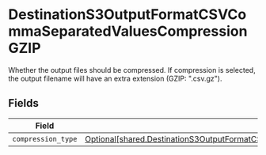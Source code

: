 # DestinationS3OutputFormatCSVCommaSeparatedValuesCompressionGZIP

Whether the output files should be compressed. If compression is selected, the output filename will have an extra extension (GZIP: ".csv.gz").


## Fields

| Field                                                                                                                                                                                                        | Type                                                                                                                                                                                                         | Required                                                                                                                                                                                                     | Description                                                                                                                                                                                                  |
| ------------------------------------------------------------------------------------------------------------------------------------------------------------------------------------------------------------ | ------------------------------------------------------------------------------------------------------------------------------------------------------------------------------------------------------------ | ------------------------------------------------------------------------------------------------------------------------------------------------------------------------------------------------------------ | ------------------------------------------------------------------------------------------------------------------------------------------------------------------------------------------------------------ |
| `compression_type`                                                                                                                                                                                           | [Optional[shared.DestinationS3OutputFormatCSVCommaSeparatedValuesCompressionGZIPCompressionType]](undefined/models/shared/destinations3outputformatcsvcommaseparatedvaluescompressiongzipcompressiontype.md) | :heavy_minus_sign:                                                                                                                                                                                           | N/A                                                                                                                                                                                                          |